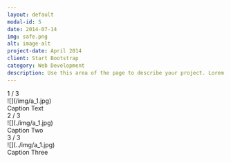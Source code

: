 ```yaml
---
layout: default
modal-id: 5
date: 2014-07-14
img: safe.png
alt: image-alt
project-date: April 2014
client: Start Bootstrap
category: Web Development
description: Use this area of the page to describe your project. Lorem ipsum dolor sit amet, consectetur adipisicing elit. Mollitia neque assumenda ipsam nihil, molestias magnam, recusandae quos quis inventore quisquam velit asperiores, vitae? Reprehenderit soluta, eos quod consequuntur itaque. Nam.
---
```


<div class="slideshow-container">
<div class="mySlides fade">
<div class="numbertext">1 / 3</div>
![](/img/a_1.jpg)
<div class="text">Caption Text</div>
</div>
<div class="mySlides fade">
<div class="numbertext">2 / 3</div>
![](./img/a_1.jpg)
<div class="text">Caption Two</div>
</div>
<div class="mySlides fade">
<div class="numbertext">3 / 3</div>
![](../img/a_1.jpg)
<div class="text">Caption Three</div>
</div>
</div>
<div style="text-align:center"><span class="dot"></span><span class="dot"></span><span class="dot"></span></div>
<script>var slideIndex = 0; showSlides(); function showSlides() { var i; var slides = document.getElementsByClassName("mySlides"); var dots = document.getElementsByClassName("dot"); for (i = 0; i < slides.length; i++) { slides[i].style.display = "none"; } slideIndex++; if (slideIndex > slides.length) {slideIndex = 1} for (i = 0; i < dots.length; i++) { dots[i].className = dots[i].className.replace(" active", ""); } slides[slideIndex-1].style.display = "block"; dots[slideIndex-1].className += " active"; setTimeout(showSlides, 2000); // Change image every 2 seconds }</script>